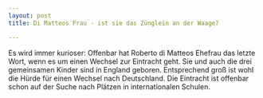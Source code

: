 ```yaml
---
layout: post
title: Di Matteos Frau - ist sie das Zünglein an der Waage?

---
```


Es wird immer kurioser: Offenbar hat Roberto di Matteos Ehefrau das letzte Wort, wenn es um einen Wechsel zur Eintracht geht. Sie und auch die drei gemeinsamen Kinder sind in England geboren. Entsprechend groß ist wohl die Hürde für einen Wechsel nach Deutschland. Die Eintracht ist offenbar schon auf der Suche nach Plätzen in internationalen Schulen. 


